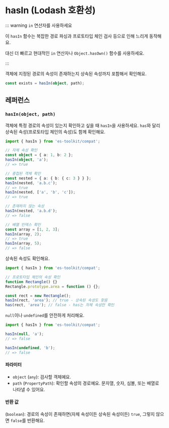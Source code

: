 # hasIn (Lodash 호환성)

::: warning `in` 연산자를 사용하세요

이 `hasIn` 함수는 복잡한 경로 파싱과 프로토타입 체인 검사 등으로 인해 느리게 동작해요.

대신 더 빠르고 현대적인 `in` 연산자나 `Object.hasOwn()` 함수를 사용하세요.

:::

객체에 지정된 경로의 속성이 존재하는지 상속된 속성까지 포함해서 확인해요.

```typescript
const exists = hasIn(object, path);
```

## 레퍼런스

### `hasIn(object, path)`

객체에 특정 경로의 속성이 있는지 확인하고 싶을 때 `hasIn`을 사용하세요. `has`와 달리 상속된 속성(프로토타입 체인의 속성)도 함께 확인해요.

```typescript
import { hasIn } from 'es-toolkit/compat';

// 자체 속성 확인
const object = { a: 1, b: 2 };
hasIn(object, 'a');
// => true

// 중첩된 객체 확인
const nested = { a: { b: { c: 3 } } };
hasIn(nested, 'a.b.c');
// => true
hasIn(nested, ['a', 'b', 'c']);
// => true

// 존재하지 않는 속성
hasIn(nested, 'a.b.d');
// => false

// 배열 인덱스 확인
const array = [1, 2, 3];
hasIn(array, 2);
// => true
hasIn(array, 5);
// => false
```

상속된 속성도 확인해요.

```typescript
import { hasIn } from 'es-toolkit/compat';

// 프로토타입 체인의 속성 확인
function Rectangle() {}
Rectangle.prototype.area = function () {};

const rect = new Rectangle();
hasIn(rect, 'area'); // true - 상속된 속성도 찾음
has(rect, 'area'); // false - has는 자체 속성만 확인
```

`null`이나 `undefined`를 안전하게 처리해요.

```typescript
import { hasIn } from 'es-toolkit/compat';

hasIn(null, 'a');
// => false

hasIn(undefined, 'b');
// => false
```

#### 파라미터

- `object` (`any`): 검사할 객체예요.
- `path` (`PropertyPath`): 확인할 속성의 경로예요. 문자열, 숫자, 심볼, 또는 배열로 나타낼 수 있어요.

#### 반환 값

(`boolean`): 경로의 속성이 존재하면(자체 속성이든 상속된 속성이든) `true`, 그렇지 않으면 `false`를 반환해요.
